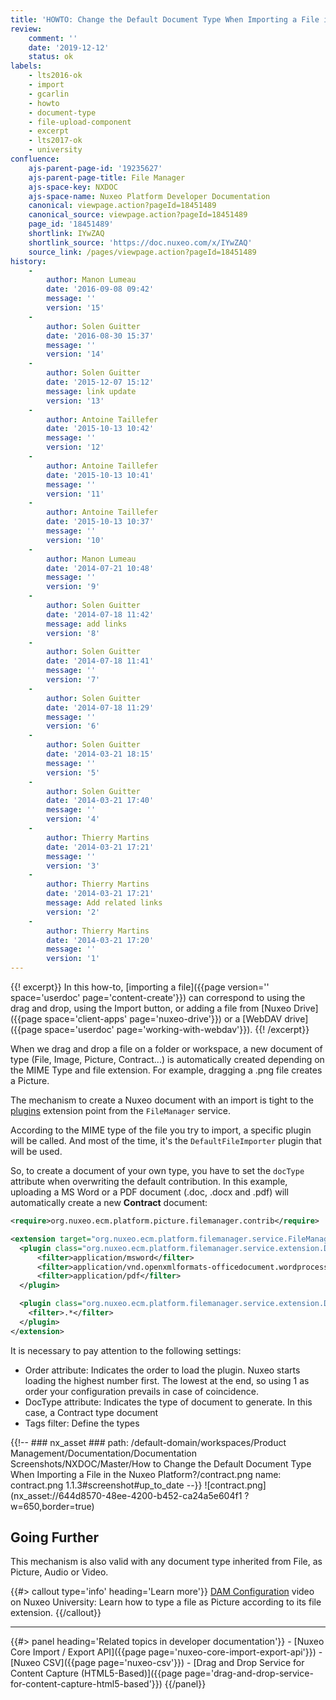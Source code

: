 ```yaml
---
title: 'HOWTO: Change the Default Document Type When Importing a File in the Nuxeo Platform?'
review:
    comment: ''
    date: '2019-12-12'
    status: ok
labels:
    - lts2016-ok
    - import
    - gcarlin
    - howto
    - document-type
    - file-upload-component
    - excerpt
    - lts2017-ok
    - university
confluence:
    ajs-parent-page-id: '19235627'
    ajs-parent-page-title: File Manager
    ajs-space-key: NXDOC
    ajs-space-name: Nuxeo Platform Developer Documentation
    canonical: viewpage.action?pageId=18451489
    canonical_source: viewpage.action?pageId=18451489
    page_id: '18451489'
    shortlink: IYwZAQ
    shortlink_source: 'https://doc.nuxeo.com/x/IYwZAQ'
    source_link: /pages/viewpage.action?pageId=18451489
history:
    -
        author: Manon Lumeau
        date: '2016-09-08 09:42'
        message: ''
        version: '15'
    -
        author: Solen Guitter
        date: '2016-08-30 15:37'
        message: ''
        version: '14'
    -
        author: Solen Guitter
        date: '2015-12-07 15:12'
        message: link update
        version: '13'
    -
        author: Antoine Taillefer
        date: '2015-10-13 10:42'
        message: ''
        version: '12'
    -
        author: Antoine Taillefer
        date: '2015-10-13 10:41'
        message: ''
        version: '11'
    -
        author: Antoine Taillefer
        date: '2015-10-13 10:37'
        message: ''
        version: '10'
    -
        author: Manon Lumeau
        date: '2014-07-21 10:48'
        message: ''
        version: '9'
    -
        author: Solen Guitter
        date: '2014-07-18 11:42'
        message: add links
        version: '8'
    -
        author: Solen Guitter
        date: '2014-07-18 11:41'
        message: ''
        version: '7'
    -
        author: Solen Guitter
        date: '2014-07-18 11:29'
        message: ''
        version: '6'
    -
        author: Solen Guitter
        date: '2014-03-21 18:15'
        message: ''
        version: '5'
    -
        author: Solen Guitter
        date: '2014-03-21 17:40'
        message: ''
        version: '4'
    -
        author: Thierry Martins
        date: '2014-03-21 17:21'
        message: ''
        version: '3'
    -
        author: Thierry Martins
        date: '2014-03-21 17:21'
        message: Add related links
        version: '2'
    -
        author: Thierry Martins
        date: '2014-03-21 17:20'
        message: ''
        version: '1'
---
```


{{! excerpt}}
In this how-to, [importing a file]({{page version='' space='userdoc' page='content-create'}}) can correspond to using the drag and drop, using the Import button, or adding a file from [Nuxeo Drive]({{page space='client-apps' page='nuxeo-drive'}}) or a [WebDAV drive]({{page space='userdoc' page='working-with-webdav'}}).
{{! /excerpt}}

When we drag and drop a file on a folder or workspace, a new document of type (File, Image, Picture, Contract...) is automatically created depending on the MIME Type and file extension. For example, dragging a .png file creates a Picture.

The mechanism to create a Nuxeo document with an import is tight to the [plugins](http://explorer.nuxeo.org/nuxeo/site/distribution/10.10/viewExtensionPoint/org.nuxeo.ecm.platform.filemanager.service.FileManagerService--plugins) extension point from the `FileManager` service.

According to the MIME type of the file you try to import, a specific plugin will be called. And most of the time, it's the `DefaultFileImporter` plugin that will be used.

So, to create a document of your own type, you have to set the `docType` attribute when overwriting the default contribution. In this example, uploading a MS Word or a PDF document (.doc, .docx and .pdf) will automatically create a new **Contract** document:

```xml
<require>org.nuxeo.ecm.platform.picture.filemanager.contrib</require>

<extension target="org.nuxeo.ecm.platform.filemanager.service.FileManagerService" point="plugins">
  <plugin class="org.nuxeo.ecm.platform.filemanager.service.extension.DefaultFileImporter" name="ContractImporter" order="1" docType="Contract">       
      <filter>application/msword</filter>   
      <filter>application/vnd.openxmlformats-officedocument.wordprocessingml.document</filter>       
      <filter>application/pdf</filter>           
  </plugin>

  <plugin class="org.nuxeo.ecm.platform.filemanager.service.extension.DefaultFileImporter" name="DefaultFileImporter" order="100">
    <filter>.*</filter>
  </plugin>   
</extension>
```

It is necessary to pay attention to the following settings:

- Order attribute: Indicates the order to load the plugin. Nuxeo starts loading the highest number first. The lowest at the end, so using 1 as order your configuration prevails in case of coincidence.
- DocType attribute: Indicates the type of document to generate. In this case, a Contract type document
- Tags filter: Define the types

{{!--     ### nx_asset ###
    path: /default-domain/workspaces/Product Management/Documentation/Documentation Screenshots/NXDOC/Master/How to Change the Default Document Type When Importing a File in the Nuxeo Platform?/contract.png
    name: contract.png
    1.1.3#screenshot#up_to_date
--}}
![contract.png](nx_asset://644d8570-48ee-4200-b452-ca24a5e604f1 ?w=650,border=true)

## Going Further

This mechanism is also valid with any document type inherited from File, as Picture, Audio or Video.

{{#> callout type='info' heading='Learn more'}}
[DAM Configuration](https://university.hyland.com/courses/e4031) video on Nuxeo University: Learn how to type a file as Picture according to its file extension.
{{/callout}}

* * *

<div class="row" data-equalizer data-equalize-on="medium">
<div class="column medium-6">
{{#> panel heading='Related topics in developer documentation'}}
- [Nuxeo Core Import / Export API]({{page page='nuxeo-core-import-export-api'}})
- [Nuxeo CSV]({{page page='nuxeo-csv'}})
- [Drag and Drop Service for Content Capture (HTML5-Based)]({{page page='drag-and-drop-service-for-content-capture-html5-based'}})
{{/panel}}
</div>
<div class="column medium-6">
&nbsp;
</div>
</div>
